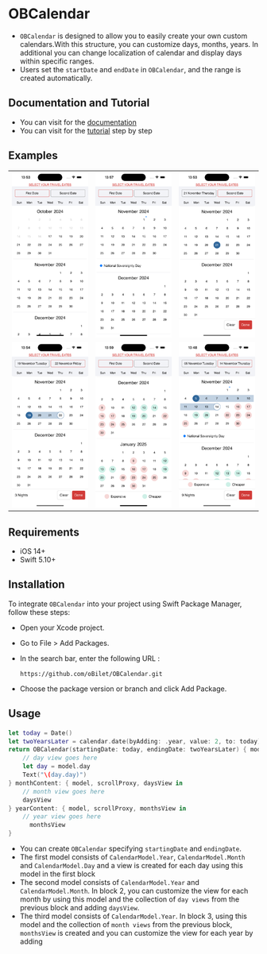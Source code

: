 
# OBCalendar


- `OBCalendar` is designed to allow you to easily create your own custom calendars.With this structure, you can customize days, months, years. In additional you can change localization of calendar and display days within specific ranges.
- Users set the `startDate` and `endDate` in `OBCalendar`, and the range is created automatically.


## Documentation and Tutorial
- You can visit for the <a href="https://developerburakgul.github.io/OBCalendarDemoPrivate/documentation/obiletcalendar" target="_blank">documentation</a>
- You can visit for the <a href="https://developerburakgul.github.io/OBCalendarDemoPrivate/tutorials/obiletcalendar" target="_blank">tutorial</a> step by step

## Examples

<div align="center">
  <table>
    <tr>
      <td><img width=300 src="https://github.com/oBilet/OBCalendarDocument/blob/main/ObiletCalendar.doccarchive/images/obcalendar.ObiletCalendar/firstSS.png"></td>
      <td><img width=300 src="https://github.com/oBilet/OBCalendarDocument/blob/main/ObiletCalendar.doccarchive/images/obcalendar.ObiletCalendar/secondSS.png"></td>
      <td><img width=300 src="https://github.com/oBilet/OBCalendarDocument/blob/main/ObiletCalendar.doccarchive/images/obcalendar.ObiletCalendar/thirdSS.png"></td>
    </tr>
    <tr>
     <td><img width=300 src="https://github.com/oBilet/OBCalendarDocument/blob/main/ObiletCalendar.doccarchive/images/obcalendar.ObiletCalendar/fourthSS.png"></td>
      <td><img width=300 src="https://github.com/oBilet/OBCalendarDocument/blob/main/ObiletCalendar.doccarchive/images/obcalendar.ObiletCalendar/fifthSS.png"></td>
      <td><img width=300 src="https://github.com/oBilet/OBCalendarDocument/blob/main/ObiletCalendar.doccarchive/images/obcalendar.ObiletCalendar/sixthSS.png"></td>
    </tr>
  </table>
</div>

## Requirements
- iOS 14+
- Swift 5.10+

## Installation
To integrate `OBCalendar` into your project using Swift Package Manager, follow these steps:
- Open your Xcode project.
- Go to File > Add Packages.
- In the search bar, enter the following URL :
  
    ```
    https://github.com/oBilet/OBCalendar.git
    ```
- Choose the package version or branch and click Add Package.

## Usage
```swift
let today = Date()
let twoYearsLater = calendar.date(byAdding: .year, value: 2, to: today)!
return OBCalendar(startingDate: today, endingDate: twoYearsLater) { model, scrollProxy in
    // day view goes here
    let day = model.day
    Text("\(day.day)")
} monthContent: { model, scrollProxy, daysView in
    // month view goes here
    daysView
} yearContent: { model, scrollProxy, monthsView in
    // year view goes here
      monthsView
}
```

- You can create `OBCalendar` specifying `startingDate` and `endingDate`.
- The first model consists of `CalendarModel.Year`, `CalendarModel.Month` and `CalendarModel.Day` and a view is created for each day using this model in the first block
- The second model consists of `CalendarModel.Year` and `CalendarModel.Month`. In block 2, you can customize the view for each month by using this model and the collection of `day views` from the previous block and adding `daysView`.
- The third model consists of `CalendarModel.Year`.  In block 3, using this model and the collection of `month views` from the previous block, `monthsView` is created and you can customize the view for each year by adding












